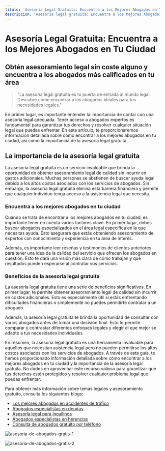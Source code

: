 ```yaml
---
titulo: 'Asesoría Legal Gratuita: Encuentra a los Mejores Abogados en Tu Ciudad'
descripcion: 'Asesoría legal gratuita: Encuentra a los Mejores Abogados en Tu Ciudad.'
---
```


# Asesoría Legal Gratuita: Encuentra a los Mejores Abogados en Tu Ciudad

## Obtén asesoramiento legal sin coste alguno y encuentra a los abogados más calificados en tu área

> "La asesoría legal gratuita es tu puerta de entrada al mundo legal. Descubre cómo encontrar a los abogados ideales para tus necesidades legales."

En primer lugar, es importante entender la importancia de contar con una asesoría legal adecuada. Tener acceso a abogados expertos es fundamental para garantizar tus derechos y resolver cualquier situación legal que puedas enfrentar. En este artículo, te proporcionaremos información detallada sobre cómo encontrar a los mejores abogados en tu ciudad, así como la importancia de la asesoría legal gratuita.

## La importancia de la asesoría legal gratuita

La asesoría legal gratuita es un servicio invaluable que brinda la oportunidad de obtener asesoramiento legal de calidad sin incurrir en gastos adicionales. Muchas personas se abstienen de buscar ayuda legal debido a los altos costos asociados con los servicios de abogados. Sin embargo, la asesoría legal gratuita elimina esta barrera financiera y permite que cualquier individuo tenga acceso a la asistencia legal que necesita.

### Encuentra a los mejores abogados en tu ciudad

Cuando se trata de encontrar a los mejores abogados en tu ciudad, es importante tener en cuenta varios factores clave. En primer lugar, debes buscar abogados especializados en el área legal específica en la que necesitas ayuda. Esto asegurará que estás obteniendo asesoramiento de expertos con conocimiento y experiencia en tu área de interés.

Además, es importante leer reseñas y testimonios de clientes anteriores para tener una idea de la calidad del servicio que ofrecen los abogados en cuestión. Esto te dará una visión más clara de cómo trabajan y qué resultados pueden esperarse al contratar sus servicios.

### Beneficios de la asesoría legal gratuita

La asesoría legal gratuita tiene una serie de beneficios significativos. En primer lugar, te permite obtener asesoramiento legal de calidad sin incurrir en costos adicionales. Esto es especialmente útil si estás enfrentando dificultades financieras o simplemente no puedes permitirte contratar a un abogado.

Además, la asesoría legal gratuita te brinda la oportunidad de consultar con varios abogados antes de tomar una decisión final. Esto te permite comparar y contrastar diferentes enfoques legales y elegir el que mejor se adapte a tus necesidades individuales.



En resumen, la asesoría legal gratuita es una herramienta invaluable para aquellos que necesitan asistencia legal pero no pueden permitirse los altos costos asociados con los servicios de abogados. A través de esta guía, te hemos proporcionado información detallada sobre cómo encontrar a los mejores abogados en tu ciudad y la importancia de la asesoría legal gratuita. No dudes en aprovechar este recurso valioso para garantizar que tus derechos estén protegidos y resolver cualquier problema legal que puedas enfrentar.

Para obtener más información sobre temas legales y asesoramiento gratuito, consulta los siguientes blogs:

- [Los mejores abogados en accidentes de tráfico](los-mejores-abogados-en-accidentes-de-trafico)
- [Abogados especialistas en deudas](abogados-especialistas-en-deudas)
- [Asesoría legal para inquilinos](ayuda-legal-para-inquilinos)
- [Abogados especialistas en herencias](abogados-especialistas-en-herencias)
- [Consulta de abogados gratuito por teléfono](consulta-abogados-gratis-por-telefono)

![asesoria-de-abogados-gratis-1](./img/asesoria-de-abogados-gratis-1.webp)

![asesoria-de-abogados-gratis-2](./img/asesoria-de-abogados-gratis-2.webp)
